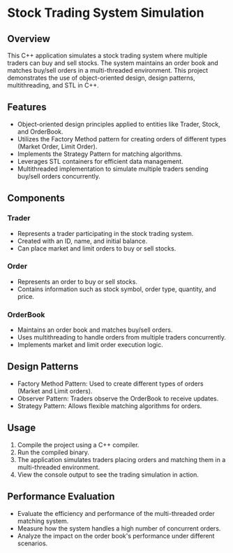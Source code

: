 # Stock Trading System Simulation

## Overview
This C++ application simulates a stock trading system where multiple traders can buy and sell stocks. The system maintains an order book and matches buy/sell orders in a multi-threaded environment. This project demonstrates the use of object-oriented design, design patterns, multithreading, and STL in C++.

## Features
- Object-oriented design principles applied to entities like Trader, Stock, and OrderBook.
- Utilizes the Factory Method pattern for creating orders of different types (Market Order, Limit Order).
- Implements the Strategy Pattern for matching algorithms.
- Leverages STL containers for efficient data management.
- Multithreaded implementation to simulate multiple traders sending buy/sell orders concurrently.

## Components
### Trader
- Represents a trader participating in the stock trading system.
- Created with an ID, name, and initial balance.
- Can place market and limit orders to buy or sell stocks.

### Order
- Represents an order to buy or sell stocks.
- Contains information such as stock symbol, order type, quantity, and price.

### OrderBook
- Maintains an order book and matches buy/sell orders.
- Uses multithreading to handle orders from multiple traders concurrently.
- Implements market and limit order execution logic.

## Design Patterns
- Factory Method Pattern: Used to create different types of orders (Market and Limit orders).
- Observer Pattern: Traders observe the OrderBook to receive updates.
- Strategy Pattern: Allows flexible matching algorithms for orders.

## Usage
1. Compile the project using a C++ compiler.
2. Run the compiled binary.
3. The application simulates traders placing orders and matching them in a multi-threaded environment.
4. View the console output to see the trading simulation in action.

## Performance Evaluation
- Evaluate the efficiency and performance of the multi-threaded order matching system.
- Measure how the system handles a high number of concurrent orders.
- Analyze the impact on the order book's performance under different scenarios.

